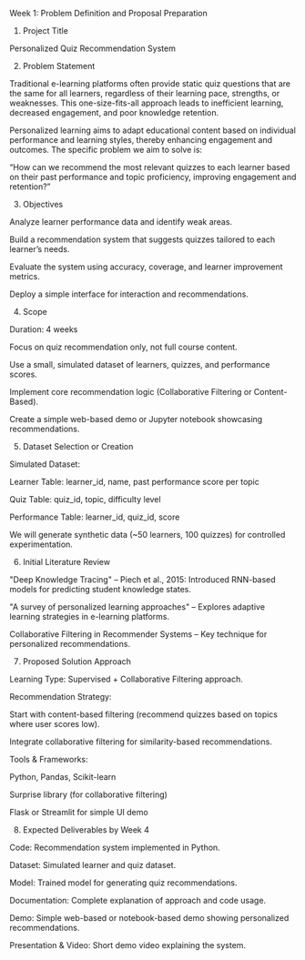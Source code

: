 Week 1: Problem Definition and Proposal Preparation

1. Project Title

Personalized Quiz Recommendation System


2. Problem Statement

Traditional e-learning platforms often provide static quiz questions that are the same for all learners, regardless of their learning pace, strengths, or weaknesses. This one-size-fits-all approach leads to inefficient learning, decreased engagement, and poor knowledge retention.

Personalized learning aims to adapt educational content based on individual performance and learning styles, thereby enhancing engagement and outcomes. The specific problem we aim to solve is:

“How can we recommend the most relevant quizzes to each learner based on their past performance and topic proficiency, improving engagement and retention?”


3. Objectives

Analyze learner performance data and identify weak areas.

Build a recommendation system that suggests quizzes tailored to each learner’s needs.

Evaluate the system using accuracy, coverage, and learner improvement metrics.

Deploy a simple interface for interaction and recommendations.


4. Scope

Duration: 4 weeks

Focus on quiz recommendation only, not full course content.

Use a small, simulated dataset of learners, quizzes, and performance scores.

Implement core recommendation logic (Collaborative Filtering or Content-Based).

Create a simple web-based demo or Jupyter notebook showcasing recommendations.


5. Dataset Selection or Creation

Simulated Dataset:

Learner Table: learner_id, name, past performance score per topic

Quiz Table: quiz_id, topic, difficulty level

Performance Table: learner_id, quiz_id, score

We will generate synthetic data (~50 learners, 100 quizzes) for controlled experimentation.


6. Initial Literature Review

"Deep Knowledge Tracing" – Piech et al., 2015: Introduced RNN-based models for predicting student knowledge states.

"A survey of personalized learning approaches" – Explores adaptive learning strategies in e-learning platforms.

Collaborative Filtering in Recommender Systems – Key technique for personalized recommendations.


7. Proposed Solution Approach

Learning Type: Supervised + Collaborative Filtering approach.

Recommendation Strategy:

Start with content-based filtering (recommend quizzes based on topics where user scores low).

Integrate collaborative filtering for similarity-based recommendations.

Tools & Frameworks:

Python, Pandas, Scikit-learn

Surprise library (for collaborative filtering)

Flask or Streamlit for simple UI demo

8. Expected Deliverables by Week 4

Code: Recommendation system implemented in Python.

Dataset: Simulated learner and quiz dataset.

Model: Trained model for generating quiz recommendations.

Documentation: Complete explanation of approach and code usage.

Demo: Simple web-based or notebook-based demo showing personalized recommendations.

Presentation & Video: Short demo video explaining the system.
